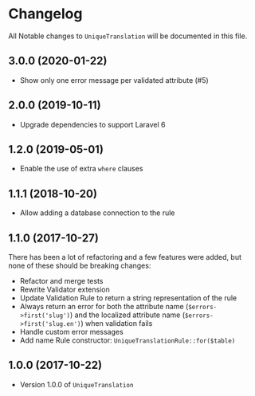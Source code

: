 # Changelog

All Notable changes to `UniqueTranslation` will be documented in this file.

## 3.0.0 (2020-01-22)

- Show only one error message per validated attribute (#5)

## 2.0.0 (2019-10-11)

- Upgrade dependencies to support Laravel 6

## 1.2.0 (2019-05-01)

- Enable the use of extra `where` clauses

## 1.1.1 (2018-10-20)

- Allow adding a database connection to the rule

## 1.1.0 (2017-10-27)

There has been a lot of refactoring and a few features were added, but none of these should be breaking changes:

-   Refactor and merge tests
-   Rewrite Validator extension
-   Update Validation Rule to return a string representation of the rule
-   Always return an error for both the attribute name (`$errors->first('slug')`) and the localized attribute name (`$errors->first('slug.en')`) when validation fails
-   Handle custom error messages
-   Add name Rule constructor: `UniqueTranslationRule::for($table)`

## 1.0.0 (2017-10-22)

- Version 1.0.0 of `UniqueTranslation`
